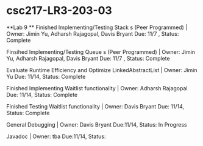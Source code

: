 # csc217-LR3-203-03

**Lab 9 **
Finished Implementing/Testing Stack s (Peer Programmed) | Owner: Jimin Yu, Adharsh Rajagopal, Davis Bryant Due: 11/7 , Status: Complete

Finsihed Implementing/Testing Queue s (Peer Programmed) | Owner: Jimin Yu, Adharsh Rajagopal, Davis Bryant Due: 11/7 , Status: Complete

Evaluate Runtime Efficiency and Optimize LinkedAbstractList | Owner: Jimin Yu Due: 11/14, Status: Complete

Finished Implementing Waitlist functionality | Owner: Adharsh Rajagopal Due: 11/14, Status: Complete

Finished Testing Waitlist functionality | Owner: Davis Bryant  Due: 11/14, Status: Complete

General Debugging | Owner: Davis Bryant Due:11/14, Status: In Progress

Javadoc | Owner: tba Due:11/14, Status: 
